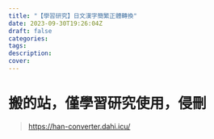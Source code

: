 ```yaml
---
title: "【學習研究】日文漢字簡繁正體轉換"
date: 2023-09-30T19:26:04Z
draft: false
categories:
tags:
description: 
cover: 
---
```

# 搬的站，僅學習研究使用，侵刪
> https://han-converter.dahi.icu/